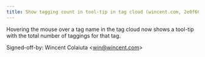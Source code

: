 ```yaml
---
title: Show tagging count in tool-tip in tag cloud (wincent.com, 2e0f600)
---
```


Hovering the mouse over a tag name in the tag cloud now shows a tool-tip with the total number of taggings for that tag.

Signed-off-by: Wincent Colaiuta &lt;win@wincent.com&gt;
